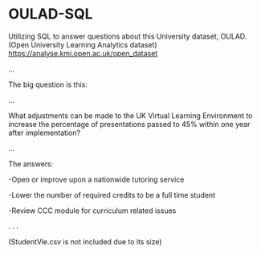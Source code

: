 # OULAD-SQL
Utilizing SQL to answer questions about this University dataset, OULAD.
(Open University Learning Analytics dataset) 
https://analyse.kmi.open.ac.uk/open_dataset

...

The big question is this:

...

What adjustments can be made to the UK Virtual Learning Environment to increase the percentage of presentations passed to 45% within one year after implementation?

...

The answers:

 -Open or improve upon a nationwide tutoring service
 
 -Lower the number of required credits to be a full time student
 
 -Review CCC module for curriculum related issues

.
.
.

(StudentVle.csv is not included due to its size)
